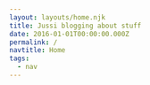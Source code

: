 ```yaml
---
layout: layouts/home.njk
title: Jussi blogging about stuff
date: 2016-01-01T00:00:00.000Z
permalink: /
navtitle: Home
tags:
  - nav
---
```


